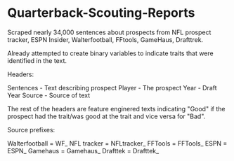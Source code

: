 # Quarterback-Scouting-Reports
Scraped nearly 34,000 sentences about prospects from NFL prospect tracker, ESPN Insider, Walterfootball, FFtools, GameHaus, Drafttrek.

Already attempted to create binary variables to indicate traits that were identified in the text.

Headers:

Sentences - Text describing prospect
Player - The prospect
Year - Draft Year
Source - Source of text

The rest of the headers are feature enginered texts indicating "Good" if the prospect had the trait/was good at the trait and vice versa for 
"Bad".

Source prefixes:

Walterfootball = WF_
NFL tracker = NFLtracker_
FFTools = FFTools_
ESPN = ESPN_
Gamehaus = Gamehaus_
Drafttek = Drafttek_

